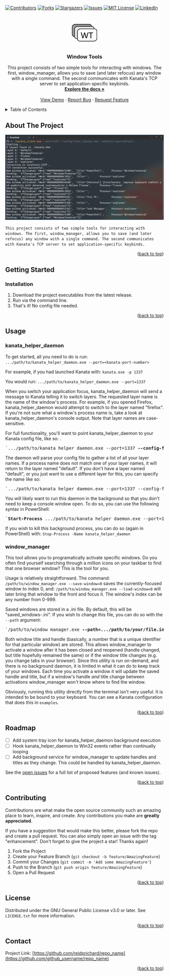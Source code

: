 <!-- PROJECT SHIELDS -->
<!--
*** I'm using markdown "reference style" links for readability.
*** Reference links are enclosed in brackets [ ] instead of parentheses ( ).
*** See the bottom of this document for the declaration of the reference variables
*** for contributors-url, forks-url, etc. This is an optional, concise syntax you may use.
*** https://www.markdownguide.org/basic-syntax/#reference-style-links
-->
[![Contributors][contributors-shield]][contributors-url]
[![Forks][forks-shield]][forks-url]
[![Stargazers][stars-shield]][stars-url]
[![Issues][issues-shield]][issues-url]
[![MIT License][license-shield]][license-url]
[![LinkedIn][linkedin-shield]][linkedin-url]



<!-- PROJECT LOGO -->
<br />
<div align="center">
  <a href="https://github.com/reidprichard/repo_name">
    <img src="images/logo.png" alt="Logo" width="80" height="80">
  </a>

<h3 align="center">Window Tools</h3>

  <p align="center">
    This project consists of two simple tools for interacting with windows. The first, window_manager, allows you to save (and later refocus) any window with a single command. The second communicates with Kanata's TCP server to set application-specific keybinds.
    <br />
    <a href="https://github.com/reidprichard/repo_name"><strong>Explore the docs »</strong></a>
    <br />
    <br />
    <a href="https://github.com/reidprichard/repo_name">View Demo</a>
    ·
    <a href="https://github.com/reidprichard/repo_name/issues">Report Bug</a>
    ·
    <a href="https://github.com/reidprichard/repo_name/issues">Request Feature</a>
  </p>
</div>



<!-- TABLE OF CONTENTS -->
<details>
  <summary>Table of Contents</summary>
  <ol>
    <li>
      <a href="#about-the-project">About The Project</a>
      <ul>
        <li><a href="#built-with">Built With</a></li>
      </ul>
    </li>
    <li>
      <a href="#getting-started">Getting Started</a>
      <ul>
        <li><a href="#prerequisites">Prerequisites</a></li>
        <li><a href="#installation">Installation</a></li>
      </ul>
    </li>
    <li><a href="#usage">Usage</a></li>
    <li><a href="#roadmap">Roadmap</a></li>
    <li><a href="#contributing">Contributing</a></li>
    <li><a href="#license">License</a></li>
    <li><a href="#contact">Contact</a></li>
    <li><a href="#acknowledgments">Acknowledgments</a></li>
  </ol>
</details>



<!-- ABOUT THE PROJECT -->
## About The Project

[![Product Name Screen Shot][product-screenshot]](https://example.com)

`This project consists of two simple tools for interacting with windows. The
first, window_manager, allows you to save (and later refocus) any window with a
single command. The second communicates with Kanata's TCP server to set
application-specific keybinds.`

<p align="right">(<a href="#readme-top">back to top</a>)</p>



<!-- GETTING STARTED -->
## Getting Started

### Installation

1. Download the project executables from the latest release.
2. Run via the command line.
3. That's it! No config file needed.

<p align="right">(<a href="#readme-top">back to top</a>)</p>



<!-- USAGE EXAMPLES -->
## Usage

### kanata_helper_daemon
To get started, all you need to do is run:
`.../path/to/kanata_helper_daemon.exe --port=<kanata-port-number>`

For example, if you had launched Kanata with:
`kanata.exe -p 1337`

You would run:
`.../path/to/kanata_helper_daemon.exe --port=1337`

When you switch your application focus, kanata_helper_daemon will send a message to Kanata telling it to switch layers.
The requested layer name is the name of the window's process. For example, if you opened Firefox, kanata_helper_daemon
would attempt to switch to the layer named "firefox". If you're not sure what a window's process name is, take a look
at kanata_helper_daemon's console output. Note that layer names are case-sensitive.

For full functionality, you'll want to point kanata_helper_daemon to your Kanata config file, like so: . 
<pre>
`.../path/to/kanata_helper_daemon.exe --port=1337 <b>--config-file=.../path/to/config/file.kbd</b>`
</pre>
The daemon will parse your config file to gather a list of all your layer names. If a process
name does not match one of your layer names, it will return to the layer named "default".
If you don't have a layer named "default", or you just want to use a different layer for this,
you can specify the name like so:
<pre>
`.../path/to/kanata_helper_daemon.exe --port=1337 --config-file=.../path/to/config/file.kbd <b>--default-layer=my-default-layer</b>`
</pre>

You will likely want to run this daemon in the background so that you don't need to keep a
console window open. To do so, you can use the following syntax in PowerShell:
<pre>
`<b>Start-Process</b> .../path/to/kanata_helper_daemon.exe --port=1337 --config-file=.../path/to/config/file.kbd --default-layer=my-default-layer <b>-WindowStyle Hidden</b>`
</pre>

If you wish to kill this background process, you can do so (again in PowerShell) with:
`Stop-Process -Name kanata_helper_daemon`

### window_manager

This tool allows you to programatically activate specific windows. Do you often find yourself
searching through a million icons on your taskbar to find that one browser window? This is the
tool for you.

Usage is relatively straightforward. The command:
`/path/to/window_manager.exe --save-window=0`
saves the currently-focused window to index 0, and:
`/path/to/window_manager.exe --load-window=0`
will later bring that window to the front and focus it. The window's index can be
any number from 0-999. 

Saved windows are stored in a .ini file. By default, this will be "saved_windows-<computer-name>.ini".
If you wish to change this file, you can do so with the `--path` argument:
<pre>
`/path/to/window_manager.exe <b>--path=.../path/to/your/file.ini</b> --save-window=0`
</pre>

Both window title and handle (basically, a number that is a unique identifier for that particular window) are stored. 
This allows window_manager to activate a window after it has been closed and reopened (handle changed,
but title hopefully remained the same) or if the window title changes (e.g. you change tabs in your browser).
Since this utility is run on-demand, and there is no background daemon, it is limited in what it can
do to keep track of your windows. Each time you activate a window it will update the saved handle and title,
but if a window's handle _and_ title change between activations window_manager won't know where to find the
window.

Obviously, running this utility directly from the terminal isn't very useful. It is intended
to be bound to your keyboard. You can see a Kanata configuration that does this in `examples`.

<p align="right">(<a href="#readme-top">back to top</a>)</p>



<!-- ROADMAP -->
## Roadmap

- [ ] Add system tray icon for kanata_helper_daemon background execution
- [ ] Hook kanata_helper_daemon to Win32 events rather than continually looping
- [ ] Add background service for window_manager to update handles and titles as they change. This could be handled by kanata_helper_daemon.

See the [open issues](https://github.com/reidprichard/repo_name/issues) for a full list of proposed features (and known issues).

<p align="right">(<a href="#readme-top">back to top</a>)</p>



<!-- CONTRIBUTING -->
## Contributing

Contributions are what make the open source community such an amazing place to learn, inspire, and create. Any contributions you make are **greatly appreciated**.

If you have a suggestion that would make this better, please fork the repo and create a pull request. You can also simply open an issue with the tag "enhancement".
Don't forget to give the project a star! Thanks again!

1. Fork the Project
2. Create your Feature Branch (`git checkout -b feature/AmazingFeature`)
3. Commit your Changes (`git commit -m 'Add some AmazingFeature'`)
4. Push to the Branch (`git push origin feature/AmazingFeature`)
5. Open a Pull Request

<p align="right">(<a href="#readme-top">back to top</a>)</p>



<!-- LICENSE -->
## License

Distributed under the GNU General Public License v3.0 or later. See `LICENSE.txt` for more information.

<p align="right">(<a href="#readme-top">back to top</a>)</p>



<!-- CONTACT -->
## Contact

Project Link: [https://github.com/reidprichard/repo_name](https://github.com/github_username/repo_name)

<p align="right">(<a href="#readme-top">back to top</a>)</p>



<!-- MARKDOWN LINKS & IMAGES -->
<!-- https://www.markdownguide.org/basic-syntax/#reference-style-links -->
[contributors-shield]: https://img.shields.io/github/contributors/reidprichard/repo_name.svg?style=for-the-badge
[contributors-url]: https://github.com/reidprichard/repo_name/graphs/contributors
[forks-shield]: https://img.shields.io/github/forks/reidprichard/repo_name.svg?style=for-the-badge
[forks-url]: https://github.com/reidprichard/repo_name/network/members
[stars-shield]: https://img.shields.io/github/stars/reidprichard/repo_name.svg?style=for-the-badge
[stars-url]: https://github.com/reidprichard/repo_name/stargazers
[issues-shield]: https://img.shields.io/github/issues/reidprichard/repo_name.svg?style=for-the-badge
[issues-url]: https://github.com/reidprichard/repo_name/issues
[license-shield]: https://img.shields.io/github/license/reidprichard/repo_name.svg?style=for-the-badge
[license-url]: https://github.com/reidprichard/repo_name/blob/master/LICENSE.txt
[linkedin-shield]: https://img.shields.io/badge/-LinkedIn-black.svg?style=for-the-badge&logo=linkedin&colorB=555
[linkedin-url]: https://linkedin.com/in/linkedin_username
[product-screenshot]: images/screenshot.png
[Next.js]: https://img.shields.io/badge/next.js-000000?style=for-the-badge&logo=nextdotjs&logoColor=white
[Next-url]: https://nextjs.org/
[React.js]: https://img.shields.io/badge/React-20232A?style=for-the-badge&logo=react&logoColor=61DAFB
[React-url]: https://reactjs.org/
[Vue.js]: https://img.shields.io/badge/Vue.js-35495E?style=for-the-badge&logo=vuedotjs&logoColor=4FC08D
[Vue-url]: https://vuejs.org/
[Angular.io]: https://img.shields.io/badge/Angular-DD0031?style=for-the-badge&logo=angular&logoColor=white
[Angular-url]: https://angular.io/
[Svelte.dev]: https://img.shields.io/badge/Svelte-4A4A55?style=for-the-badge&logo=svelte&logoColor=FF3E00
[Svelte-url]: https://svelte.dev/
[Laravel.com]: https://img.shields.io/badge/Laravel-FF2D20?style=for-the-badge&logo=laravel&logoColor=white
[Laravel-url]: https://laravel.com
[Bootstrap.com]: https://img.shields.io/badge/Bootstrap-563D7C?style=for-the-badge&logo=bootstrap&logoColor=white
[Bootstrap-url]: https://getbootstrap.com
[JQuery.com]: https://img.shields.io/badge/jQuery-0769AD?style=for-the-badge&logo=jquery&logoColor=white
[JQuery-url]: https://jquery.com 

